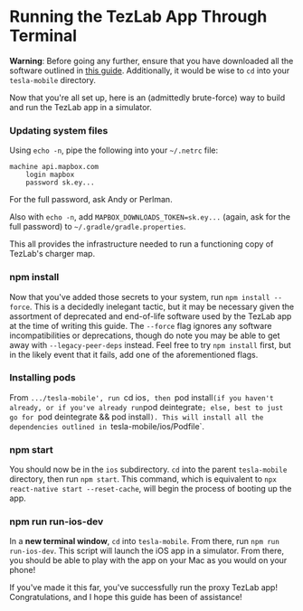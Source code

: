 # Running the TezLab App Through Terminal

**Warning**: Before going any further, ensure that you have downloaded all the software outlined in [this guide](software.md). Additionally, it would be wise to `cd` into your `tesla-mobile` directory.

Now that you're all set up, here is an (admittedly brute-force) way to build and run the TezLab app in a simulator.

### Updating system files

Using `echo -n`, pipe the following into your `~/.netrc` file:
```
machine api.mapbox.com
    login mapbox 
    password sk.ey...
```
For the full password, ask Andy or Perlman.

Also with `echo -n`, add `MAPBOX_DOWNLOADS_TOKEN=sk.ey...` (again, ask for the full password) to `~/.gradle/gradle.properties`.

This all provides the infrastructure needed to run a functioning copy of TezLab's charger map.

### npm install

Now that you've added those secrets to your system, run `npm install --force`. This is a decidedly inelegant tactic, but it may be necessary given the assortment of deprecated and end-of-life software used by the TezLab app at the time of writing this guide. The `--force` flag ignores any software incompatibilities or deprecations, though do note you may be able to get away with `--legacy-peer-deps` instead. Feel free to try `npm install` first, but in the likely event that it fails, add one of the aforementioned flags.

### Installing pods

From `.../tesla-mobile', run `cd ios`, then `pod install` (if you haven't already, or if you've already run `pod deintegrate`; else, best to just go for `pod deintegrate && pod install`). This will install all the dependencies outlined in `tesla-mobile/ios/Podfile`.

### npm start

You should now be in the `ios` subdirectory. `cd` into the parent `tesla-mobile` directory, then run `npm start`. This command, which is equivalent to `npx react-native start --reset-cache`, will begin the process of booting up the app.

### npm run run-ios-dev

In a **new terminal window**, `cd` into `tesla-mobile`. From there, run `npm run run-ios-dev`. This script will launch the iOS app in a simulator. From there, you should be able to play with the app on your Mac as you would on your phone!



If you've made it this far, you've successfully run the proxy TezLab app! Congratulations, and I hope this guide has been of assistance!
